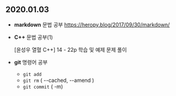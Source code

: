 ## 2020.01.03



* **markdown** 문법 공부 <a>https://heropy.blog/2017/09/30/markdown/</a>

* **C++** 문법 공부(1)

  [윤성우 열혈 C++]  14 - 22p 학습 및 예제 문제 풀이

* **git** 명령어 공부

  * `git add`
  * `git rm` ( --cached, --amend )
  * `git commit` ( -m)